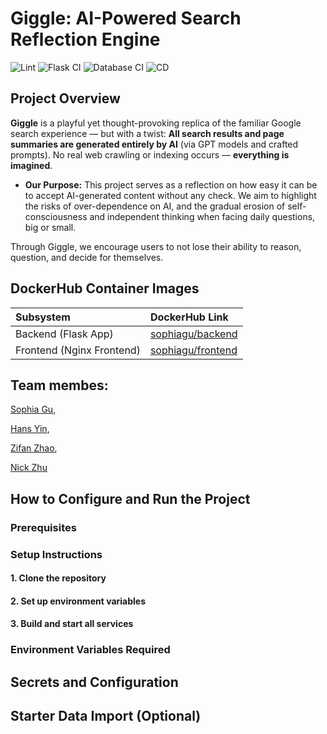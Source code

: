 # Giggle: AI-Powered Search Reflection Engine

![Lint](https://github.com/software-students-spring2025/5-final-nofinal/actions/workflows/lint.yml/badge.svg)
![Flask CI](https://github.com/software-students-spring2025/5-final-nofinal/actions/workflows/CI_app.yml/badge.svg)
![Database CI](https://github.com/software-students-spring2025/5-final-nofinal/actions/workflows/CI_db.yml/badge.svg)
![CD](https://github.com/software-students-spring2025/5-final-nofinal/actions/workflows/deploy.yml/badge.svg)

## Project Overview
**Giggle** is a playful yet thought-provoking replica of the familiar Google search experience —
but with a twist:
**All search results and page summaries are generated entirely by AI** (via GPT models and crafted prompts).
No real web crawling or indexing occurs — **everything is imagined**.
- **Our Purpose:** This project serves as a reflection on how easy it can be to accept AI-generated content without any check.
We aim to highlight the risks of over-dependence on AI, and the gradual erosion of self-consciousness and independent thinking when facing daily questions, big or small.

Through Giggle, we encourage users to not lose their ability to reason, question, and decide for themselves.

## DockerHub Container Images
| Subsystem | DockerHub Link |
|:---|:---|
| Backend (Flask App) | [sophiagu/backend](https://hub.docker.com/r/sophiagu/backend) |
| Frontend (Nginx Frontend) | [sophiagu/frontend](https://hub.docker.com/r/sophiagu/frontend) |

## Team membes: 
[Sophia Gu](https://github.com/Sophbx), 

[Hans Yin](https://github.com/Hans-Yin), 

[Zifan Zhao](https://github.com/Exiam6), 

[Nick Zhu](https://github.com/NickZhuxy)

## How to Configure and Run the Project

### Prerequisites

### Setup Instructions

#### **1. Clone the repository**

#### **2. Set up environment variables**

#### **3. Build and start all services**

### Environment Variables Required

## Secrets and Configuration

## Starter Data Import (Optional)

